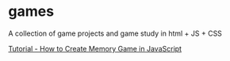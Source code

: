 # games
A collection of game projects and game study in html + JS + CSS

[Tutorial - How to Create Memory Game in JavaScript](https://www.youtube.com/watch?v=M0egyNvsN-Y)